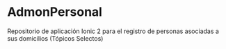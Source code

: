 # AdmonPersonal
Repositorio de aplicación Ionic 2 para el registro de personas asociadas a sus domicilios (Tópicos Selectos)
